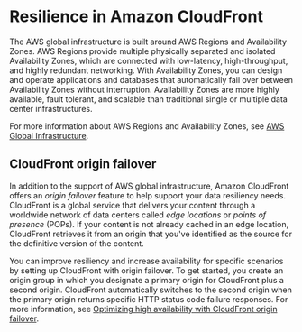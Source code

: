 # Resilience in Amazon CloudFront<a name="disaster-recovery-resiliency"></a>

The AWS global infrastructure is built around AWS Regions and Availability Zones\. AWS Regions provide multiple physically separated and isolated Availability Zones, which are connected with low\-latency, high\-throughput, and highly redundant networking\. With Availability Zones, you can design and operate applications and databases that automatically fail over between Availability Zones without interruption\. Availability Zones are more highly available, fault tolerant, and scalable than traditional single or multiple data center infrastructures\.

For more information about AWS Regions and Availability Zones, see [AWS Global Infrastructure](https://aws.amazon.com/about-aws/global-infrastructure/)\.

## CloudFront origin failover<a name="disaster-recovery-resiliency.origin-failover"></a>

In addition to the support of AWS global infrastructure, Amazon CloudFront offers an *origin failover* feature to help support your data resiliency needs\. CloudFront is a global service that delivers your content through a worldwide network of data centers called *edge locations* or *points of presence* \(POPs\)\. If your content is not already cached in an edge location, CloudFront retrieves it from an origin that you've identified as the source for the definitive version of the content\. 

You can improve resiliency and increase availability for specific scenarios by setting up CloudFront with origin failover\. To get started, you create an origin group in which you designate a primary origin for CloudFront plus a second origin\. CloudFront automatically switches to the second origin when the primary origin returns specific HTTP status code failure responses\. For more information, see [Optimizing high availability with CloudFront origin failover](high_availability_origin_failover.md)\.